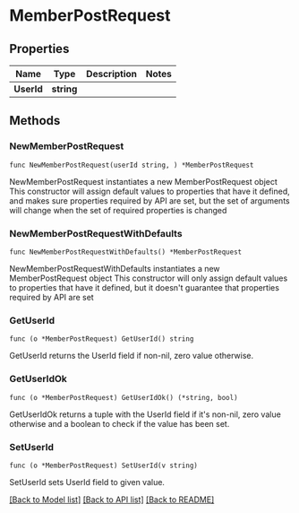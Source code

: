 # MemberPostRequest

## Properties

Name | Type | Description | Notes
------------ | ------------- | ------------- | -------------
**UserId** | **string** |  | 

## Methods

### NewMemberPostRequest

`func NewMemberPostRequest(userId string, ) *MemberPostRequest`

NewMemberPostRequest instantiates a new MemberPostRequest object
This constructor will assign default values to properties that have it defined,
and makes sure properties required by API are set, but the set of arguments
will change when the set of required properties is changed

### NewMemberPostRequestWithDefaults

`func NewMemberPostRequestWithDefaults() *MemberPostRequest`

NewMemberPostRequestWithDefaults instantiates a new MemberPostRequest object
This constructor will only assign default values to properties that have it defined,
but it doesn't guarantee that properties required by API are set

### GetUserId

`func (o *MemberPostRequest) GetUserId() string`

GetUserId returns the UserId field if non-nil, zero value otherwise.

### GetUserIdOk

`func (o *MemberPostRequest) GetUserIdOk() (*string, bool)`

GetUserIdOk returns a tuple with the UserId field if it's non-nil, zero value otherwise
and a boolean to check if the value has been set.

### SetUserId

`func (o *MemberPostRequest) SetUserId(v string)`

SetUserId sets UserId field to given value.



[[Back to Model list]](../README.md#documentation-for-models) [[Back to API list]](../README.md#documentation-for-api-endpoints) [[Back to README]](../README.md)


